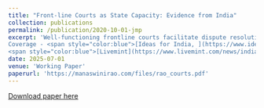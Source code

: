 ```yaml
---
title: "Front-line Courts as State Capacity: Evidence from India"
collection: publications
permalink: /publication/2020-10-01-jmp
excerpt: 'Well-functioning frontline courts facilitate dispute resolution, making them a core aspect of state capacity. Using rich data from India and exogenous variation in the timing of judge staffing changes, I show that these have a persistent effect on judge headcount and vacancy rates in the corresponding district court. Removal of vacancy substantially improves local judicial capacity, where each additional judge resolves 200 legal cases, reducing litigation backlog. In a context with high levels of congestion in local courts, this capacity improvement enables credit circulation, and increases the productivity of local formal sector firms, generating a benefit-cost ratio exceeding 3. Creation of vacancy has a negative effect on the local firms. The reduction in judicial capacity is likely manifested through the ability of law enforcement agencies to contain less serious crimes that require court orders prior to investigation. 
Coverage - <span style="color:blue">[Ideas for India, ](https://www.ideasforindia.in/topics/governance/how-district-courts-influence-firm-growth.html)</span>
<span style="color:blue">[Livemint](https://www.livemint.com/news/india/how-hiring-more-judges-can-spur-firm-growth-11580904188976.html)</span>'
date: 2025-07-01
venue: 'Working Paper'
paperurl: 'https://manaswinirao.com/files/rao_courts.pdf'
---
```


<span style="color:blue">[Download paper here](https://manaswinirao.com/files/rao_courts.pdf)</span>
